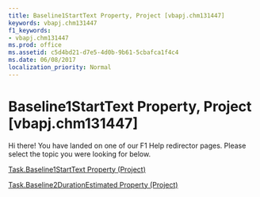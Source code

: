 ```yaml
---
title: Baseline1StartText Property, Project [vbapj.chm131447]
keywords: vbapj.chm131447
f1_keywords:
- vbapj.chm131447
ms.prod: office
ms.assetid: c5d4bd21-d7e5-4d0b-9b61-5cbafca1f4c4
ms.date: 06/08/2017
localization_priority: Normal
---
```



# Baseline1StartText Property, Project [vbapj.chm131447]

Hi there! You have landed on one of our F1 Help redirector pages. Please select the topic you were looking for below.

[Task.Baseline1StartText Property (Project)](http://msdn.microsoft.com/library/e2f078df-ee31-a2e2-4ee4-512b236c9fb2%28Office.15%29.aspx)

[Task.Baseline2DurationEstimated Property (Project)](http://msdn.microsoft.com/library/d2a7de0d-ce8d-a879-5b13-f1a46eb5524b%28Office.15%29.aspx)


